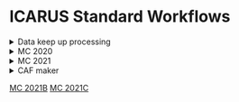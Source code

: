 # ICARUS Standard Workflows

<details><summary>Data keep up processing</summary>
stage0_multiTPC_icarus.fcl<br>
stage1_multiTPC_icarus_gauss.fcl<br>
</details>

<details><summary>MC 2020</summary>
g4_enable_spacecharge.fcl<br>
multitpc_detsim_icarus.fcl<br>
reco_icarus_driver_reco_multitpc_gauss_sce.fcl<br>
reco_icarus_driver_reco_multitpc_raw.fcl<br>
</details>

<details><summary>MC 2021</summary>
cosmics_g4_icarus.fcl<br>
g4_enable_spacecharge.fcl<br>
cosmics_g4_enable_spacecharge.fcl<br>
multitpc_detsim_icarus.fcl<br>
reco_icarus_driver_reco_multitpc_gauss.fcl<br>
reco_icarus_driver_reco_multitpc_raw.fcl<br>
</details>

<details><summary>CAF maker</summary>
cafmakerjob_icarus_sce.fcl
</details>

[MC 2021B](https://docs.google.com/document/d/13Mvt91CVixfdo1e3ah9Ru-wfbYUXEvHMlcbVk2RYCsE/edit?usp=sharing)
[MC 2021C](https://docs.google.com/document/d/1UMmff2LUnRtIpgy0_eE9D3eDw96UkuXCTBCGbWVzWak/edit?usp=sharing)
